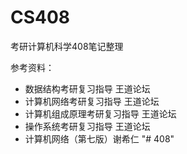# CS408
考研计算机科学408笔记整理

参考资料：

+ 数据结构考研复习指导 王道论坛
+ 计算机网络考研复习指导 王道论坛
+ 计算机组成原理考研复习指导 王道论坛
+ 操作系统考研复习指导 王道论坛
+ 计算机网络（第七版）谢希仁
"# 408" 

